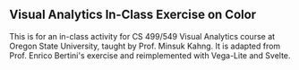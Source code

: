 ## Visual Analytics In-Class Exercise on Color

This is for an in-class activity for CS 499/549 Visual Analytics course at Oregon State University, taught by Prof. Minsuk Kahng. It is adapted from Prof. Enrico Bertini's exercise and reimplemented with Vega-Lite and Svelte.
